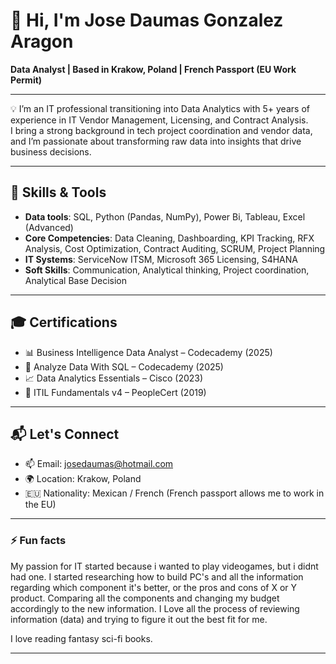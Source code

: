# 👋 Hi, I'm Jose Daumas Gonzalez Aragon

**Data Analyst | Based in Krakow, Poland | French Passport (EU Work Permit)**

---

💡 I’m an IT professional transitioning into Data Analytics with 5+ years of experience in IT Vendor Management, Licensing, and Contract Analysis.  
I bring a strong background in tech project coordination and vendor data, and I’m passionate about transforming raw data into insights that drive business decisions.

---

## 🔧 Skills & Tools

- **Data tools**: SQL, Python (Pandas, NumPy), Power Bi, Tableau, Excel (Advanced)
- **Core Competencies**: Data Cleaning, Dashboarding, KPI Tracking, RFX Analysis, Cost Optimization, Contract Auditing, SCRUM, Project Planning
- **IT Systems**: ServiceNow ITSM, Microsoft 365 Licensing, S4HANA
- **Soft Skills**: Communication, Analytical thinking, Project coordination, Analytical Base Decision

---

## 🎓 Certifications

- 📊 Business Intelligence Data Analyst – Codecademy (2025)  
- 🧮 Analyze Data With SQL – Codecademy (2025)  
- 📈 Data Analytics Essentials – Cisco (2023)  
- 📘 ITIL Fundamentals v4 – PeopleCert (2019)
---

## 📬 Let's Connect

- 📫 Email: [josedaumas@hotmail.com](mailto:josedaumas@hotmail.com)
- 🌍 Location: Krakow, Poland
- 🇪🇺 Nationality: Mexican / French (French passport allows me to work in the EU)

---

### ⚡ Fun facts

My passion for IT started because i wanted to play videogames, but i didnt had one. I started researching how to build PC's and all the information regarding which component it's better, or the pros and cons of X or Y product. Comparing all the components and changing my budget accordingly to the new information. I Love all the process of reviewing information (data) and trying to figure it out the best fit for me. 

I love reading fantasy sci-fi books.

---
